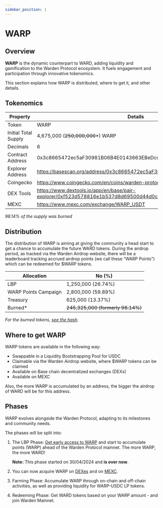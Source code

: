 ```yaml
---
sidebar_position: 1
---
```


# WARP

## Overview

**WARP** is the dynamic counterpart to WARD, adding liquidity and gamification to the Warden Protocol ecosystem. It fuels engagement and participation through innovative tokenomics.

This section explains how WARP is distributed, where to get it, and other details.

## Tokenomics


|Property|Details|
|-|--|
| Token | WARP |
| Initial Total Supply | 4,675,000 (~~250,000,000~~*) WARP |
| Decimals | 6 |
| Contract Address | 0x3c8665472ec5aF30981B06B4E0143663EBeDcc1E |
| Explorer Address | https://basescan.org/address/0x3c8665472ec5aF30981B06B4E0143663EBeDcc1E |
| Coingecko | https://www.coingecko.com/en/coins/warden-protocol-warp |
| DEX Tools | https://www.dextools.io/app/en/base/pair-explorer/0xf523d578816e1b537d8d69500d44d0c699b5d9a9?t=1714815531823 |
| MEXC | https://www.mexc.com/exchange/WARP_USDT |


*98.14% of the supply was burned*

## Distribution

The distribution of WARP is aiming at giving the community a head start to get a chance to accumulate the future WARD tokens.
During the airdrop period, as tracked via the Warden Airdrop website, there will be a leaderboard tracking accrued airdrop points (we call these “WARP Points”) which can be redeemed for $WARP tokens.

|Allocation|No (%)|
|-|--|
| LBP | 1,250,000 (26.74%) |
| WARP Points Campaign | 2,800,000 (59.89%) |
| Treasury | 625,000 (13.37%) |
| Burned* | ~~245,325,000 (formerly 98.14%)~~ |

*For the burned tokens, [see the hash](https://basescan.org/tx/0x87e5a6d5f291d926b74f0045c79fe37c75cdeffe5b177203932b62620288970e).*


## Where to get WARP


WARP tokens are available in the following way:

- Swappable in a Liquidity Bootstrapping Pool for USDC
- Claimable via the Warden Airdrop website, where $WARP tokens can be claimed
- Available on Base chain decentralized exchanges (DEXs)
- Available on MEXC

Also, the more WARP is accumulated by an address, the bigger the airdrop of WARD will be for this address.

## Phases

WARP evolves alongside the Warden Protocol, adapting to its milestones and community needs.

The phases will be split into:

1. The LBP Phase: [Get early access to WARP](https://app.v2.fjordfoundry.com/pools/0xb1cC5aE9f94032e4Ce168C3A4Bc191b7923e7585) and start to accumulate points (WARP) ahead of the Warden Protocol mainnet. The more WARP, the more WARD!  

    **Note:** This phase started on 30/04/2024 and **is over now**.

2. You can now acquire WARP on [DEXes](https://www.dextools.io/app/en/base/pair-explorer/0xf523d578816e1b537d8d69500d44d0c699b5d9a9?t=1714815531823) and on [MEXC](https://www.mexc.com/exchange/WARP_USDT).

3. Farming Phase: Accumulate WARP through on-chain and off-chain activities, as well as providing liquidity for WARP-USDC LP tokens.

4. Redeeming Phase: Get WARD tokens based on your WARP amount - and join Warden Mainnet.



